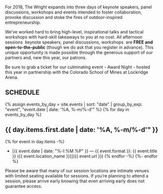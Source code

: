 For 2018, The Wright expands into three days of keynote speakers, panel discussions, workshops and events intended to foster collaboration, provoke discussion and stoke the fires of outdoor-inspired entrepreneurship.

We’ve worked hard to bring high-level, inspirational talks and tactical workshops with hard-skill takeaways to you at no cost. All afternoon sessions ­ keynote speakers, panel discussions, workshops ­ are **FREE and open-to-the-public** (though we do ask that you register in advance). This unique opportunity is made possible through the generous support of our partners and, new this year, our patrons. 

Be sure to grab a ticket for our culminating event - Award Night - hosted this year in partnership with the Colorado School of Mines at Lockridge Arena.

## SCHEDULE
{% assign events_by_day = 
  site.events | 
  sort: "date" | 
  group_by_exp: "event", "event.date | date: '%A, %-m/%-d'" %}
{% for day in events_by_day %}

## {{ day.items.first.date | date: '%A, %-m/%-d'" }}

{% for event in day.items -%}
- [{{ event.date | date: "%-I:%M %P" }} &mdash; {{ event.format }}: {{ event.title }} ({{ event.location_name }})]({{ event.url }})
{% endfor -%}
{%- endfor %}

<span class="disclaimer">
Please be aware that many of our session locations are intimate venues with limited seating available for sessions. If you’re planning to attend a session, please arrive early knowing that even arriving early does not guarantee access.
</span>
